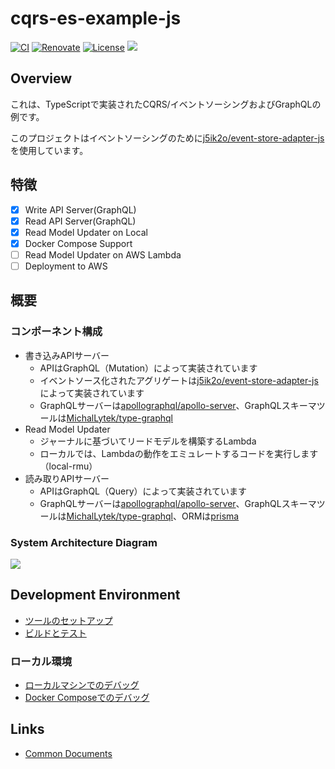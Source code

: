 # cqrs-es-example-js

[![CI](https://github.com/j5ik2o/cqrs-es-example-js/actions/workflows/ci.yml/badge.svg)](https://github.com/j5ik2o/cqrs-es-example-js/actions/workflows/ci.yml)
[![Renovate](https://img.shields.io/badge/renovate-enabled-brightgreen.svg)](https://renovatebot.com)
[![License](https://img.shields.io/badge/License-MIT-blue.svg)](https://opensource.org/licenses/MIT)
[![](https://tokei.rs/b1/github/j5ik2o/cqrs-es-example-js)](https://github.com/XAMPPRocky/tokei)

## Overview

これは、TypeScriptで実装されたCQRS/イベントソーシングおよびGraphQLの例です。

このプロジェクトはイベントソーシングのために[j5ik2o/event-store-adapter-js](https://github.com/j5ik2o/event-store-adapter-js)を使用しています。

## 特徴

- [x] Write API Server(GraphQL)
- [x] Read API Server(GraphQL)
- [x] Read Model Updater on Local
- [x] Docker Compose Support
- [ ] Read Model Updater on AWS Lambda
- [ ] Deployment to AWS

## 概要

### コンポーネント構成

- 書き込みAPIサーバー
  - APIはGraphQL（Mutation）によって実装されています
  - イベントソース化されたアグリゲートは[j5ik2o/event-store-adapter-js](https://github.com/j5ik2o/event-store-adapter-js)によって実装されています
  - GraphQLサーバーは[apollographql/apollo-server](https://github.com/apollographql/apollo-server)、GraphQLスキーマツールは[MichalLytek/type-graphql](https://github.com/MichalLytek/type-graphql)
- Read Model Updater
  - ジャーナルに基づいてリードモデルを構築するLambda
  - ローカルでは、Lambdaの動作をエミュレートするコードを実行します（local-rmu）
- 読み取りAPIサーバー
  - APIはGraphQL（Query）によって実装されています
  - GraphQLサーバーは[apollographql/apollo-server](https://github.com/apollographql/apollo-server)、GraphQLスキーマツールは[MichalLytek/type-graphql](https://github.com/MichalLytek/type-graphql)、ORMは[prisma](https://github.com/prisma/prisma)

### System Architecture Diagram

![](./images/system-layout.png)


## Development Environment

- [ツールのセットアップ](./TOOLS_INSTALLATION.ja.md)
- [ビルドとテスト](./BUILD_AND_TEST.ja.md)

### ローカル環境

- [ローカルマシンでのデバッグ](./DEBUG_ON_LOCAL_MACHINE.ja.md)
- [Docker Composeでのデバッグ](./DEBUG_ON_DOCKER_COMPOSE.ja.md)

## Links

- [Common Documents](https://github.com/j5ik2o/cqrs-es-example)
